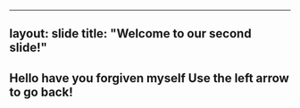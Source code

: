 ---
layout: slide
title: "Welcome to our second slide!"
-----
Hello have you forgiven myself
Use the left arrow to go back!
-----
